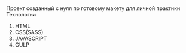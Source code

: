 # 
Проект созданный с нуля по готовому макету для личной практики
Технологии
1. HTML
2. CSS(SASS)
3. JAVASCRIPT
4. GULP
